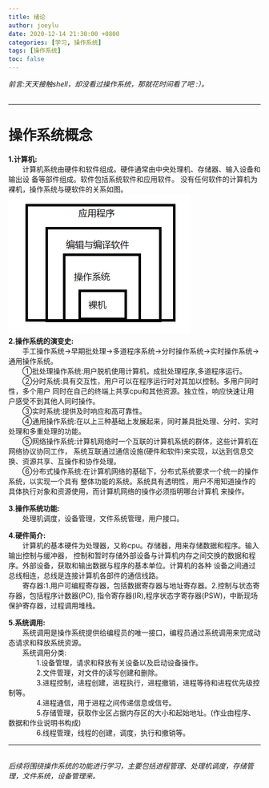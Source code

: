 ```yaml
---
title: 绪论
author: joeylu
date: 2020-12-14 21:30:00 +0800
categories: [学习, 操作系统]
tags: [操作系统]
toc: false
---
```

_前言:天天接触shell，却没看过操作系统，那就花时间看了吧 :）。_  
&emsp;  
- - -
# 操作系统概念
**1.计算机:**  
&ensp;&ensp;&ensp;&ensp;计算机系统由硬件和软件组成。硬件通常由中央处理机、存储器、输入设备和输出设
备等部件组成。软件包括系统软件和应用软件。
没有任何软件的计算机为裸机，操作系统与硬软件的关系如图。  
![joey 图标](/assets/img/sample/1_1.jpg)    
**2.操作系统的演变史:**  
&ensp;&ensp;&ensp;&ensp;手工操作系统->早期批处理->多道程序系统->分时操作系统->实时操作系统->通用操作系统。  
&ensp;&ensp;&ensp;&ensp;①批处理操作系统:用户脱机使用计算机，成批处理程序,多道程序运行。  
&ensp;&ensp;&ensp;&ensp;②分时系统:具有交互性，用户可以在程序运行时对其加以控制。多用户同时性，多个用户
同时在自己的终端上共享cpu和其他资源。独立性，响应快速让用户感受不到其他人同时操作。    
&ensp;&ensp;&ensp;&ensp;③实时系统:提供及时响应和高可靠性。  
&ensp;&ensp;&ensp;&ensp;④通用操作系统:在以上三种基础上发展起来，同时兼具批处理、分时、实时处理和多重处理的功能。  
&ensp;&ensp;&ensp;&ensp;⑤网络操作系统:计算机网络时一个互联的计算机系统的群体，这些计算机在网络协议协同工作，
系统互联通过通信设施(硬件和软件)来实现，以达到信息交换、资源共享、互操作和协作处理。  
&ensp;&ensp;&ensp;&ensp;⑥分布式操作系统:在计算机网络的基础下，分布式系统要求一个统一的操作系统，以实现一个具有
整体功能的系统。系统具有透明性，用户不用知道操作的具体执行对象和资源使用，而计算机网络的操作必须指明哪台计算机
来操作。    


**3.操作系统功能:**  
&ensp;&ensp;&ensp;&ensp;处理机调度，设备管理，文件系统管理，用户接口。    


**4.硬件简介:**  
&ensp;&ensp;&ensp;&ensp;计算机的基本硬件为处理器，又称cpu。存储器，用来存储数据和程序。输入输出控制与缓冲器，
控制和暂时存储外部设备与计算机内存之间交换的数据和程序。外部设备，获取和输出数据与程序的基本单位。计算机的各种
设备之间通过总线相连，总线是连接计算机各部件的通信线路。  
&ensp;&ensp;&ensp;&ensp;寄存器:1.用户可编程寄存器，包括数据寄存器与地址寄存器。2.控制与状态寄存器，包括程序计数器(PC),
指令寄存器(IR),程序状态字寄存器(PSW)，中断现场保护寄存器，过程调用堆栈。    


**5.系统调用:**  
&ensp;&ensp;&ensp;&ensp;系统调用是操作系统提供给编程员的唯一接口，编程员通过系统调用来完成动态请求和释放系统资源。  
&ensp;&ensp;&ensp;&ensp;系统调用分类:  
&ensp;&ensp;&ensp;&ensp;&ensp;&ensp;&ensp;&ensp;1.设备管理，请求和释放有关设备以及启动设备操作。  
&ensp;&ensp;&ensp;&ensp;&ensp;&ensp;&ensp;&ensp;2.文件管理，对文件的读写创建和删除。  
&ensp;&ensp;&ensp;&ensp;&ensp;&ensp;&ensp;&ensp;3.进程控制，进程创建，进程执行，进程撤销，进程等待和进程优先级控制等。  
&ensp;&ensp;&ensp;&ensp;&ensp;&ensp;&ensp;&ensp;4.进程通信，用于进程之间传递信息或信号。  
&ensp;&ensp;&ensp;&ensp;&ensp;&ensp;&ensp;&ensp;5.存储管理，获取作业区占据内存区的大小和起始地址。(作业由程序、数据和作业说明书构成)  
&ensp;&ensp;&ensp;&ensp;&ensp;&ensp;&ensp;&ensp;6.线程管理，线程的创建，调度，执行和撤销等。    

- - -
&emsp;  
_后续将围绕操作系统的功能进行学习，主要包括进程管理、处理机调度，存储管理，文件系统，设备管理来。_